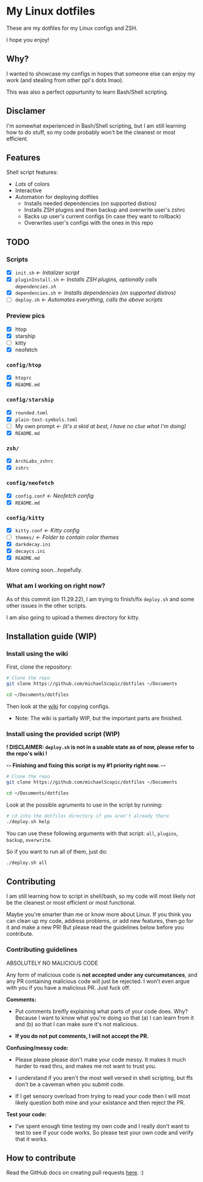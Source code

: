 # My Linux dotfiles

These are my dotfiles for my Linux configs and ZSH.

I hope you enjoy!

## Why?

I wanted to showcase my configs in hopes that someone else can enjoy my work (and stealing from other ppl's dots lmao).

This was also a perfect oppurtunity to learn Bash/Shell scripting.

## Disclamer

I'm somewhat experienced in Bash/Shell scripting, but I am still learning how to do stuff, so my code probably won't be the cleanest or most efficient.

## Features

Shell script features:

* *Lots* of colors
* Interactive
* Automation for deploying dotfiles
  * Installs needed dependencies (on supported distros)
  * Installs ZSH plugins and then backup and overwrite user's zshrc
  * Backs up user's current configs (in case they want to rollback)
  * Overwrites user's configs with the ones in this repo

## TODO

### Scripts

* [x] `init.sh` *<- Initalizer script*
* [x] `pluginInstall.sh` *<- Installs ZSH plugins, optionally calls `dependencies.sh`*
* [x] `dependencies.sh` *<- Installs dependencies (on supported distros)*
* [ ] `deploy.sh` *<- Automates everything, calls the above scripts*

### Preview pics

* [x] htop
* [x] starship
* [ ] kitty
* [x] neofetch

### `config/htop`

* [x] `htoprc`
* [x] `README.md`

### `config/starship`

* [x] `rounded.toml`
* [x] `plain-text-symbols.toml`
* [ ]  My own prompt *<- (it's a skid at best, I have no clue what I'm doing)*
* [x] `README.md`

### `zsh/`

* [x] `ArchLabs_zshrc`
* [x] `zshrc`

### `config/neofetch`

* [x] `config.conf` *<- Neofetch config*
* [x] `README.md`

### `config/kitty`

* [x] `kitty.conf` *<- Kitty config*
* [ ]  `themes/` *<- Folder to contain color themes*
  * [x] `darkdecay.ini`
  * [x] `decaycs.ini`
* [x] `README.md`

More coming soon...hopefully.

### What am I working on right now?

As of this commit (on 11.29.22), I am trying to finish/fix `deploy.sh` and some other issues in the other scripts.

I am also going to upload a themes directory for kitty.

## Installation guide (WIP)

### Install using the wiki

First, clone the repository:

```sh
# Clone the repo
git clone https://github.com/michaelScopic/dotfiles ~/Documents

cd ~/Documents/dotfiles
```

Then look at the [wiki](https://github.com/michaelScopic/dotfiles/wiki) for copying configs.

* Note: The wiki is partially WIP, but the important parts are finished.

### Install using the provided script (WIP)

**! DISCLAIMER: `deploy.sh` is not in a usable state as of now, please refer to the repo's wiki !**

**-- Finishing and fixing this script is my #1 priority right now. --**

```sh
# Clone the repo
git clone https://github.com/michaelScopic/dotfiles ~/Documents

cd ~/Documents/dotfiles
```

Look at the possible agruments to use in the script by running:

```sh
# cd into the dotfiles directory if you aren't already there
./deploy.sh help
```

You can use these following arguments with that script: `all`, `plugins`, `backup`, `overwrite`.

So if you want to run all of them, just do:

```sh
./deploy.sh all
```

## Contributing

I am still learning how to script in shell/bash, so my code will most likely not be the cleanest or most efficient or most functional.

Maybe you're smarter than me or know more about Linux. If you think you can clean up my code, address problems, or add new features, then go for it and make a new PR! But please read the guidelines below before you contribute.

### Contributing guidelines

ABSOLUTELY NO MALICIOUS CODE

Any form of malicious code is **not accepted under any curcumstances**, and any PR containing malicious code will just be rejected. I won't even argue with you if you have a malicious PR. Just fuck off.

**Comments:**

* Put comments breifly explaining what parts of your code does. Why? Because I want to know what you're doing so that (a) I can learn from it and (b) so that I can make sure it's not malicious.

* **If you do not put comments, I will not accept the PR.**

**Confusing/messy code:**

* Please please please don't make your code messy. It makes it much harder to read thru, and makes me not want to trust you.

* I understand if you aren't the most well versed in shell scripting, but ffs don't be a caveman when you submit code.

* If I get sensory overload from trying to read your code then I will most likely question both mine and your existance and then reject the PR.

**Test your code:**

* I've spent enough time testing my own code and I really don't want to test to see if your code works. So please test your own code and verify that it works.

## How to contribute

Read the GitHub docs on creating pull requests [here](https://docs.github.com/en/pull-requests/collaborating-with-pull-requests/proposing-changes-to-your-work-with-pull-requests/creating-a-pull-request?tool=codespaces). :)
